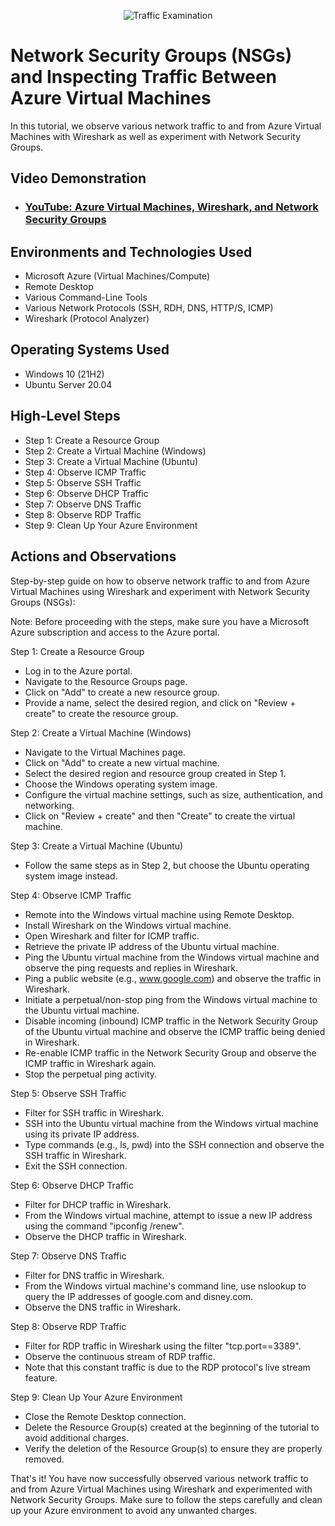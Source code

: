 <p align="center">
<img src="https://i.imgur.com/Ua7udoS.png" alt="Traffic Examination"/>
</p>

<h1>Network Security Groups (NSGs) and Inspecting Traffic Between Azure Virtual Machines</h1>
In this tutorial, we observe various network traffic to and from Azure Virtual Machines with Wireshark as well as experiment with Network Security Groups. <br />


<h2>Video Demonstration</h2>

- ### [YouTube: Azure Virtual Machines, Wireshark, and Network Security Groups](https://www.youtube.com)

<h2>Environments and Technologies Used</h2>

- Microsoft Azure (Virtual Machines/Compute)
- Remote Desktop
- Various Command-Line Tools
- Various Network Protocols (SSH, RDH, DNS, HTTP/S, ICMP)
- Wireshark (Protocol Analyzer)

<h2>Operating Systems Used </h2>

- Windows 10 (21H2)
- Ubuntu Server 20.04

<h2>High-Level Steps</h2>

- Step 1: Create a Resource Group
- Step 2: Create a Virtual Machine (Windows)
- Step 3: Create a Virtual Machine (Ubuntu)
- Step 4: Observe ICMP Traffic
- Step 5: Observe SSH Traffic
- Step 6: Observe DHCP Traffic
- Step 7: Observe DNS Traffic
- Step 8: Observe RDP Traffic
- Step 9: Clean Up Your Azure Environment


<h2>Actions and Observations</h2>



Step-by-step guide on how to observe network traffic to and from Azure Virtual Machines using Wireshark and experiment with Network Security Groups (NSGs):

Note: Before proceeding with the steps, make sure you have a Microsoft Azure subscription and access to the Azure portal.

Step 1: Create a Resource Group
- Log in to the Azure portal.
- Navigate to the Resource Groups page.
- Click on "Add" to create a new resource group.
- Provide a name, select the desired region, and click on "Review + create" to create the resource group.

Step 2: Create a Virtual Machine (Windows)
- Navigate to the Virtual Machines page.
- Click on "Add" to create a new virtual machine.
- Select the desired region and resource group created in Step 1.
- Choose the Windows operating system image.
- Configure the virtual machine settings, such as size, authentication, and networking.
- Click on "Review + create" and then "Create" to create the virtual machine.

Step 3: Create a Virtual Machine (Ubuntu)
- Follow the same steps as in Step 2, but choose the Ubuntu operating system image instead.

Step 4: Observe ICMP Traffic
- Remote into the Windows virtual machine using Remote Desktop.
- Install Wireshark on the Windows virtual machine.
- Open Wireshark and filter for ICMP traffic.
- Retrieve the private IP address of the Ubuntu virtual machine.
- Ping the Ubuntu virtual machine from the Windows virtual machine and observe the ping requests and replies in Wireshark.
- Ping a public website (e.g., www.google.com) and observe the traffic in Wireshark.
- Initiate a perpetual/non-stop ping from the Windows virtual machine to the Ubuntu virtual machine.
- Disable incoming (inbound) ICMP traffic in the Network Security Group of the Ubuntu virtual machine and observe the ICMP traffic being denied in Wireshark.
- Re-enable ICMP traffic in the Network Security Group and observe the ICMP traffic in Wireshark again.
- Stop the perpetual ping activity.

Step 5: Observe SSH Traffic
- Filter for SSH traffic in Wireshark.
- SSH into the Ubuntu virtual machine from the Windows virtual machine using its private IP address.
- Type commands (e.g., ls, pwd) into the SSH connection and observe the SSH traffic in Wireshark.
- Exit the SSH connection.

Step 6: Observe DHCP Traffic
- Filter for DHCP traffic in Wireshark.
- From the Windows virtual machine, attempt to issue a new IP address using the command "ipconfig /renew".
- Observe the DHCP traffic in Wireshark.

Step 7: Observe DNS Traffic
- Filter for DNS traffic in Wireshark.
- From the Windows virtual machine's command line, use nslookup to query the IP addresses of google.com and disney.com.
- Observe the DNS traffic in Wireshark.

Step 8: Observe RDP Traffic
- Filter for RDP traffic in Wireshark using the filter "tcp.port==3389".
- Observe the continuous stream of RDP traffic.
- Note that this constant traffic is due to the RDP protocol's live stream feature.

Step 9: Clean Up Your Azure Environment
- Close the Remote Desktop connection.
- Delete the Resource Group(s) created at the beginning of the tutorial to avoid additional charges.
- Verify the deletion of the Resource Group(s) to ensure they are properly removed.

That's it! You have now successfully observed various network traffic to and from Azure Virtual Machines using Wireshark and experimented with Network Security Groups. Make sure to follow the steps carefully and clean up your Azure environment to avoid any unwanted charges.
